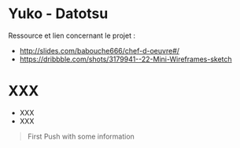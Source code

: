 # Yuko - Datotsu


Ressource et lien concernant le projet :

  - http://slides.com/babouche666/chef-d-oeuvre#/
  - https://dribbble.com/shots/3179941--22-Mini-Wireframes-sketch

# XXX

  - XXX
  - XXX

> First Push with some information

